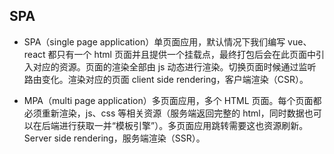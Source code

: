 ## SPA

- SPA（single page application）单页面应用，默认情况下我们编写 vue、react 都只有一个 html 页面并且提供一个挂载点，最终打包后会在此页面中引入对应的资源。页面的渲染全部由 js 动态进行渲染。切换页面时候通过监听路由变化。渲染对应的页面 client side rendering，客户端渲染（CSR）。

- MPA（multi page application）多页面应用，多个 HTML 页面。每个页面都必须重新渲染，js、css 等相关资源（服务端返回完整的 html，同时数据也可以在后端进行获取一并“模板引擎”）。多页面应用跳转需要这也资源刷新。Server side rendering，服务端渲染（SSR）。
